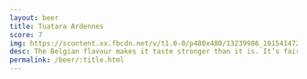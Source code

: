 ```yaml
---
layout: beer
title: Tuatara Ardennes
score: 7
img: https://scontent.xx.fbcdn.net/v/t1.0-0/p480x480/13239986_10154147273578745_3214682018646558241_n.jpg?oh=caa71c72fbbb43d984a712b1f7ab5205&oe=591155A7
desc: The Belgian flavour makes it taste stronger than it is. It’s fairly good but there are so many better Belgian beers out there that it’s not doing enough to bring me back
permalink: /beer/:title.html
---
```

